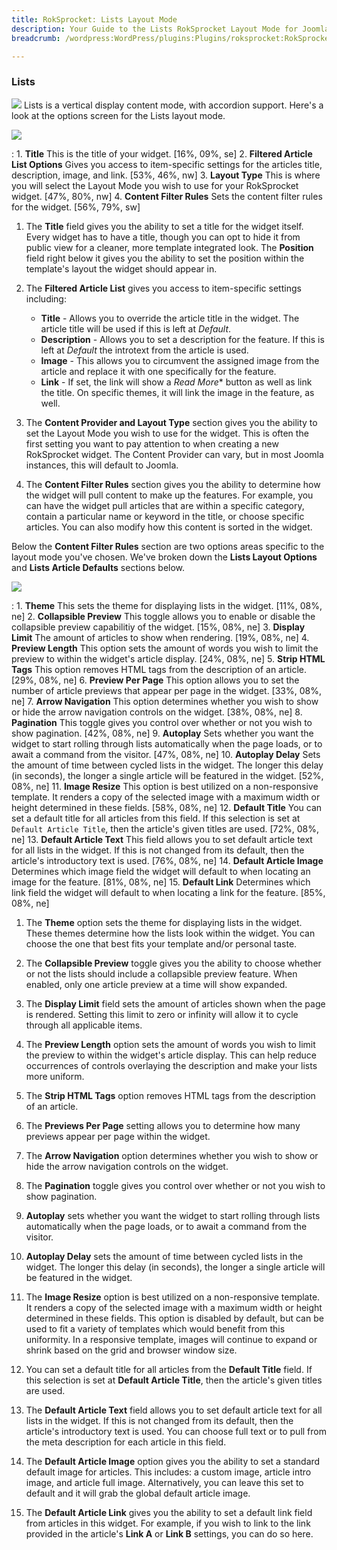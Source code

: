 ```yaml
---
title: RokSprocket: Lists Layout Mode
description: Your Guide to the Lists RokSprocket Layout Mode for Joomla
breadcrumb: /wordpress:WordPress/plugins:Plugins/roksprocket:RokSprocket

---
```


### Lists
![][lists]
Lists is a vertical display content mode, with accordion support. Here's a look at the options screen for the Lists layout mode.

![][lists1]

:   1. **Title** This is the title of your widget. [16%, 09%, se]
    2. **Filtered Article List Options** Gives you access to item-specific settings for the articles title, description, image, and link. [53%, 46%, nw]
    3. **Layout Type** This is where you will select the Layout Mode you wish to use for your RokSprocket widget. [47%, 80%, nw]
    4. **Content Filter Rules** Sets the content filter rules for the widget. [56%, 79%, sw]

1. The **Title** field gives you the ability to set a title for the widget itself. Every widget has to have a title, though you can opt to hide it from public view for a cleaner, more template integrated look. The **Position** field right below it gives you the ability to set the position within the template's layout the widget should appear in.

2. The **Filtered Article List** gives you access to item-specific settings including:

    * **Title** - Allows you to override the article title in the widget. The article title will be used if this is left at *Default*.
    * **Description** - Allows you to set a description for the feature. If this is left at *Default* the introtext from the article is used. 
    * **Image** - This allows you to circumvent the assigned image from the article and replace it with one specifically for the feature. 
    * **Link** - If set, the link will show a *Read More** button as well as link the title. On specific themes, it will link the image in the feature, as well.

3. The **Content Provider and Layout Type** section gives you the ability to set the Layout Mode you wish to use for the widget. This is often the first setting you want to pay attention to when creating a new RokSprocket widget. The Content Provider can vary, but in most Joomla instances, this will default to Joomla.

4. The **Content Filter Rules** section gives you the ability to determine how the widget will pull content to make up the features. For example, you can have the widget pull articles that are within a specific category, contain a particular name or keyword in the title, or choose specific articles. You can also modify how this content is sorted in the widget.

Below the **Content Filter Rules** section are two options areas specific to the layout mode you've chosen. We've broken down the **Lists Layout Options** and **Lists Article Defaults** sections below.

![][lists_2]

:   1. **Theme** This sets the theme for displaying lists in the widget. [11%, 08%, ne]
    2. **Collapsible Preview** This toggle allows you to enable or disable the collapsible preview capabilitiy of the widget. [15%, 08%, ne]
    3. **Display Limit** The amount of articles to show when rendering. [19%, 08%, ne]
    4. **Preview Length** This option sets the amount of words you wish to limit the preview to within the widget's article display. [24%, 08%, ne]
    5.  **Strip HTML Tags** This option removes HTML tags from the description of an article. [29%, 08%, ne]
    6. **Preview Per Page** This option allows you to set the number of article previews that appear per page in the widget. [33%, 08%, ne]
    7. **Arrow Navigation** This option determines whether you wish to show or hide the arrow navigation controls on the widget. [38%, 08%, ne]
    8. **Pagination** This toggle gives you control over whether or not you wish to show pagination. [42%, 08%, ne]
    9. **Autoplay** Sets whether you want the widget to start rolling through lists automatically when the page loads, or to await a command from the visitor. [47%, 08%, ne]
    10. **Autoplay Delay** Sets the amount of time between cycled lists in the widget. The longer this delay (in seconds), the longer a single article will be featured in the widget. [52%, 08%, ne]
    11. **Image Resize** This option is best utilized on a non-responsive template. It renders a copy of the selected image with a maximum width or height determined in these fields. [58%, 08%, ne]
    12. **Default Title** You can set a default title for all articles from this field. If this selection is set at `Default Article Title`, then the article's given titles are used. [72%, 08%, ne]
    13. **Default Article Text** This field allows you to set default article text for all lists in the widget. If this is not changed from its default, then the article's introductory text is used. [76%, 08%, ne]
    14. **Default Article Image** Determines which image field the widget will default to when locating an image for the feature. [81%, 08%, ne]
    15. **Default Link** Determines which link field the widget will default to when locating a link for the feature. [85%, 08%, ne]

1.  The **Theme** option sets the theme for displaying lists in the widget. These themes determine how the lists look within the widget. You can choose the one that best fits your template and/or personal taste.

2. The **Collapsible Preview** toggle gives you the ability to choose whether or not the lists should include a collapsible preview feature. When enabled, only one article preview at a time will show expanded.

3.  The **Display Limit** field sets the amount of articles shown when the page is rendered.  Setting this limit to zero or infinity will allow it to cycle through all applicable items.

4. The **Preview Length** option sets the amount of words you wish to limit the preview to within the widget's article display. This can help reduce occurrences of controls overlaying the description and make your lists more uniform.

5. The **Strip HTML Tags** option removes HTML tags from the description of an article.

6. The **Previews Per Page** setting allows you to determine how many previews appear per page within the widget.

7.  The **Arrow Navigation** option determines whether you wish to show or hide the arrow navigation controls on the widget.

8.  The **Pagination** toggle gives you control over whether or not you wish to show pagination.

9.  **Autoplay** sets whether you want the widget to start rolling through lists automatically when the page loads, or to await a command from the visitor.

10. **Autoplay Delay** sets the amount of time between cycled lists in the widget. The longer this delay (in seconds), the longer a single article will be featured in the widget.

11.  The **Image Resize** option is best utilized on a non-responsive template. It renders a copy of the selected image with a maximum width or height determined in these fields. This option is disabled by default, but can be used to fit a variety of templates which would benefit from this uniformity. In a responsive template, images will continue to expand or shrink based on the grid and browser window size.

12.  You can set a default title for all articles from the **Default Title** field. If this selection is set at **Default Article Title**, then the article's given titles are used. 

13.  The **Default Article Text** field allows you to set default article text for all lists in the widget. If this is not changed from its default, then the article's introductory text is used. You can choose full text or to pull from the meta description for each article in this field.

14.  The **Default Article Image** option gives you the ability to set a standard default image for articles. This includes: a custom image, article intro image, and article full image. Alternatively, you can leave this set to default and it will grab the global default article image.

15.  The **Default Article Link** gives you the ability to set a default link field from articles in this widget. For example, if you wish to link to the link provided in the article's **Link A** or **Link B** settings, you can do so here.

[lists]: assets/lists.png
[lists_link]: layout_modes.md#lists
[lists_1]: assets/lists_1.png
[lists_2]: assets/lists_2.png
[lists1]: assets/wp_roksprocket_lists_1.png